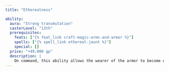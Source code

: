 ```yaml
---
title: "Etherealness"

ability:
  aura: "Strong transmutation"
  casterLevel: "13th"
  prerequisites:
    feats: ["{% feat_link craft-magic-arms-and-armor %}"]
    spells: ["{% spell_link ethereal-jaunt %}"]
    special: []
  price: "+49,000 gp"
  description: |
    On command, this ability allows the wearer of the armor to become ethereal (as the {% spell_link ethereal-jaunt %} spell) once per day. The character can remain ethereal for as long as desired, but once he returns to normal, he cannot become ethereal again that day.
---
```

